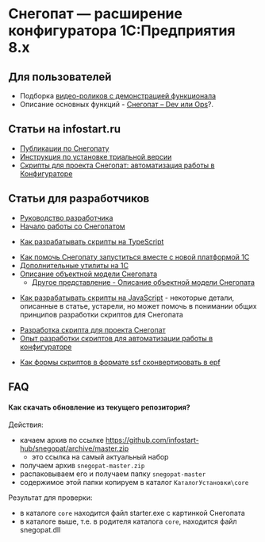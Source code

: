﻿# Снегопат — расширение конфигуратора 1С:Предприятия 8.х

## Для пользователей

* Подборка [видео-роликов с демонстрацией функционала](https://snegopat.ru/video/)
* Описание основных функций - [Снегопат – Dev или Ops](https://infostart.ru/1c/articles/1279858/)?.

## Статьи на infostart.ru

- [Публикации по Снегопату](https://infostart.ru/public/all/?public-filter[section_id][]=37409)
- [Инструкция по установке триальной версии](https://infostart.ru/1c/articles/1286412/)
- [Скрипты для проекта Снегопат: автоматизация работы в Конфигураторе](https://infostart.ru/1c/articles/104670/)

## Статьи для разработчиков

- [Руководство разработчика](/CONTRIBUTING.md)
- [Начало работы со Снегопатом](./00%20firststep.md)
* [Как разрабатывать скрипты на TypeScript](./10%20develop-start.md)
- [Как помочь Снегопату запуститься вместе с новой платформой 1С](./20%20tools-1c.md#как-помочь-снегопату-запуститься-вместе-с-новой-платформой-1с)
- [Дополнительные утилиты на 1С](./20%20tools-1c.md)
- [Описание объектной модели Снегопата](./99%20snegapi.md)
  - [Другое представление - Описание объектной модели Снегопата](./snegapi.markdown)

* [Как разрабатывать скрипты на JavaScript](https://infostart.ru/1c/articles/116665/) - некоторые детали, описанные в статье, устарели, но может помочь в понимании общих принципов разработки скриптов для Снегопата
- [Разработка скрипта для проекта Снегопат](https://infostart.ru/1c/articles/116665/)
- [Опыт разработки скриптов для автоматизации работы в конфигураторе](https://infostart.ru/1c/articles/331531/)
* [Как формы скриптов в формате ssf сконвертировать в epf](https://snegopat.ru/forum/viewtopic.php?f=3&t=850)

## FAQ

#### Как скачать обновление из текущего репозитория?

Действия:

- качаем архив по ссылке https://github.com/infostart-hub/snegopat/archive/master.zip
  - это ссылка на самый актуальный набор
- получаем архив `snegopat-master.zip`
- распаковываем его и получаем папку `snegopat-master`
- содержимое этой папки копируем в каталог `КаталогУстановки\core`

Результат для проверки:

- в каталоге `core` находится файл starter.exe с картинкой Снегопата
- в каталоге выше, т.е. в родителя каталога `core`, находится файл snegopat.dll

